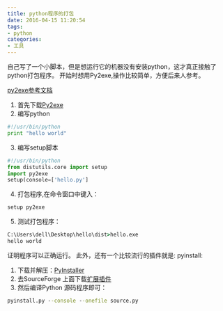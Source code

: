 ```yaml
---
title: python程序的打包
date: 2016-04-15 11:20:54
tags: 
- python
categories:
- 工具
---
```


自己写了一个小脚本，但是想运行它的机器没有安装python，这才真正接触了python打包程序。
开始时想用Py2exe,操作比较简单，方便后来人参考。

[py2exe参考文档](http://www.py2exe.org/index.cgi/Tutorial)


1. 首先下载[Py2exe](http://sourceforge.net/projects/py2exe/files/py2exe/0.6.9/)
2. 编写python

```python
#!/usr/bin/python
print "hello world"
```
3. 编写setup脚本

```python
#!/usr/bin/python
from distutils.core import setup
import py2exe
setup(console=['hello.py']
```   
4. 打包程序,在命令窗口中键入：

```Python 
setup py2exe
```
5. 测试打包程序：
```cmd
C:\Users\dell\Desktop\hello\dist>hello.exe
hello world
```
证明程序可以正确运行。
此外，还有一个比较流行的插件就是: pyinstall:

1. 下载并解压：[PyInstaller]( http://www.pyinstaller.org/)
2. 去SourceForge 上面下载[扩展插件](http://sourceforge.net/projects/pywin32/?source=directory)
3. 然后编译Python 源码程序即可：
```cmd
pyinstall.py --console --onefile source.py
```